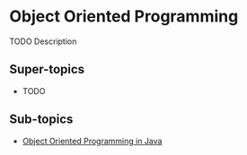 # Object Oriented Programming

TODO Description

## Super-topics

- TODO

## Sub-topics

- [Object Oriented Programming in Java](/Object-Oriented-Programming-In-Java/README.md)
